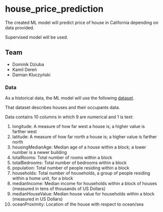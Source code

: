 # house_price_prediction
 
The created ML model will predict price of house in California depending on data provided.

Supervised model will be used.

## Team
- Dominik Dziuba
- Kamil Dereń
- Damian Kluczyński

### Data

As a historical data, the ML model will use the following [dataset](https://www.kaggle.com/datasets/camnugent/california-housing-prices).

That dataset describes houses and their occupants data.

Data contains 10 columns in which 9 are numerical and 1 is text:
1. longitude: A measure of how far west a house is; a higher value is farther west
2. latitude: A measure of how far north a house is; a higher value is farther north
3. housingMedianAge: Median age of a house within a block; a lower number is a newer building
4. totalRooms: Total number of rooms within a block
5. totalBedrooms: Total number of bedrooms within a block
6. population: Total number of people residing within a block
7. households: Total number of households, a group of people residing within a home unit, for a block
8. medianIncome: Median income for households within a block of houses (measured in tens of thousands of US Dollars)
9. medianHouseValue: Median house value for households within a block (measured in US Dollars)
10. oceanProximity: Location of the house with respect to ocean/sea
